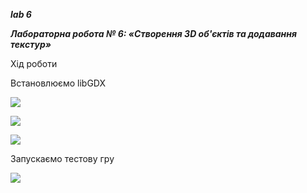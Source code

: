___lab 6___

___Лабораторна робота № 6: «Створення 3D об'єктів та додавання текстур»___ 

Хід роботи

Встановлюємо libGDX

![](https://i.ibb.co/b12NgYx/Screenshot-25.png)

![](https://i.ibb.co/gWY05PZ/Screenshot-26.png)

![](https://i.ibb.co/KcPhG0L/Screenshot-27.png)

Запускаємо тестову гру

![](https://i.ibb.co/55s7ZbQ/Screenshot-28.png)


